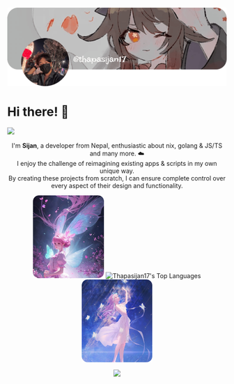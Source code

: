 ![banner](assets/banner.png)

# Hi there! 👋
![](https://komarev.com/ghpvc/?username=thapasijan17)

<p align="center">
  I'm <strong>Sijan</strong>, a developer from Nepal, enthusiastic about nix, golang & JS/TS and many more. ☁️ 
  <br/>I enjoy the challenge of reimagining existing apps & scripts in my own unique way.
  <br/>By creating these projects from scratch, I can ensure complete control over every aspect of their design and functionality.
</p>


<p align="center">
  <img alt="This is me!" src="assets/_2.png" height="190px">
  <a><img alt="Thapasijan17's Top Languages" src="https://denvercoder1-github-readme-stats.vercel.app/api/top-langs/?username=thapasijan17&langs_count=8&layout=compact&theme=react&hide_border=true&bg_color=0d1117&title_color=A594FD&icon_color=A594FD" height="192px"/></a>
  <img alt="This is me!" src="assets/_1.png" height="190px">
</p>

<p align="center">
  <a href="https://skillicons.dev">
    <img src="https://skillicons.dev/icons?i=nix,c,cpp,lua,golang,bash,linux,svelte,git,neovim,docker,bun,cloudflare,debian,express,figma,graphql,mongodb,mysql,nextjs,nodejs,pnpm,postgres,prisma,react,redux,sqlite,tailwind,vercel,yarn&perline=10" />
  </a>
</p>
